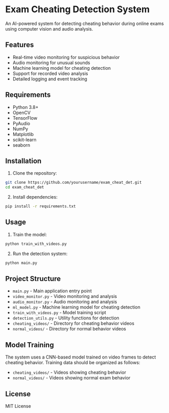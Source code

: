 # Exam Cheating Detection System

An AI-powered system for detecting cheating behavior during online exams using computer vision and audio analysis.

## Features

- Real-time video monitoring for suspicious behavior
- Audio monitoring for unusual sounds
- Machine learning model for cheating detection
- Support for recorded video analysis
- Detailed logging and event tracking

## Requirements

- Python 3.8+
- OpenCV
- TensorFlow
- PyAudio
- NumPy
- Matplotlib
- scikit-learn
- seaborn

## Installation

1. Clone the repository:
```bash
git clone https://github.com/yourusername/exam_cheat_det.git
cd exam_cheat_det
```

2. Install dependencies:
```bash
pip install -r requirements.txt
```

## Usage

1. Train the model:
```bash
python train_with_videos.py
```

2. Run the detection system:
```bash
python main.py
```

## Project Structure

- `main.py` - Main application entry point
- `video_monitor.py` - Video monitoring and analysis
- `audio_monitor.py` - Audio monitoring and analysis
- `ml_model.py` - Machine learning model for cheating detection
- `train_with_videos.py` - Model training script
- `detection_utils.py` - Utility functions for detection
- `cheating_videos/` - Directory for cheating behavior videos
- `normal_videos/` - Directory for normal behavior videos

## Model Training

The system uses a CNN-based model trained on video frames to detect cheating behavior. Training data should be organized as follows:

- `cheating_videos/` - Videos showing cheating behavior
- `normal_videos/` - Videos showing normal exam behavior

## License

MIT License 